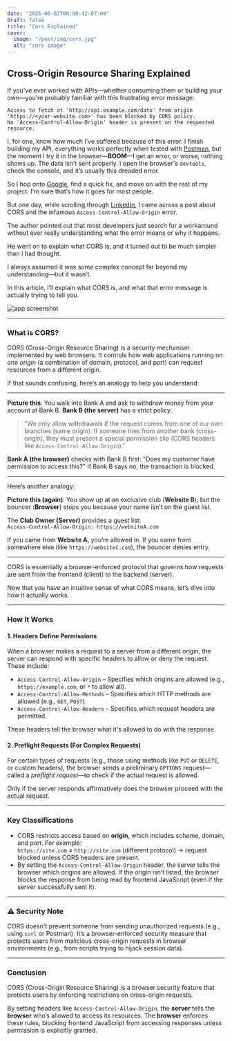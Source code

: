 ```yaml
---
date: "2025-06-03T00:50:42-07:00"
draft: false
title: "Cors Explained"
cover:
  image: "/post/img/cors.jpg"
  alt: "cors image"
---
```


## Cross-Origin Resource Sharing Explained

If you've ever worked with APIs—whether consuming them or building your own—you’re probably familiar with this frustrating error message:

```pgsql
Access to fetch at 'http://api.example.com/data' from origin 'https://<your-website.com>' has been blocked by CORS policy.
No 'Access-Control-Allow-Origin' header is present on the requested resource.
```

I, for one, know how much I’ve suffered because of this error. I finish building my API, everything works perfectly when tested with [Postman](https://postman.com/), but the moment I try it in the browser—**BOOM**—I get an error, or worse, nothing shows up. The data isn’t sent properly. I open the browser's `devtools`, check the console, and it’s usually this dreaded error.

So I hop onto [Google](https://google.com/), find a quick fix, and move on with the rest of my project. I'm sure that’s how it goes for most people.

But one day, while scrolling through [LinkedIn](https://linkedin.com/), I came across a post about CORS and the infamous `Access-Control-Allow-Origin` error.

The author pointed out that most developers just search for a workaround without ever really understanding what the error means or why it happens.

He went on to explain what CORS is, and it turned out to be much simpler than I had thought.

I always assumed it was some complex concept far beyond my understanding—but it wasn’t.

In this article, I’ll explain what CORS is, and what that error message is actually trying to tell you.

![app screenshot](/post/img/guy.jpg)

---

### What is CORS?

CORS (Cross-Origin Resource Sharing) is a security mechanism implemented by web browsers. It controls how web applications running on one _origin_ (a combination of domain, protocol, and port) can request resources from a different origin.

If that sounds confusing, here’s an analogy to help you understand:

---

**Picture this**: You walk into Bank A and ask to withdraw money from your account at Bank B. **Bank B (the server)** has a strict policy:

> "We only allow withdrawals if the request comes from one of our own branches (same origin). If someone tries from another bank (cross-origin), they must present a special permission slip (CORS headers like `Access-Control-Allow-Origin`)."

**Bank A (the browser)** checks with Bank B first: "Does my customer have permission to access this?" If Bank B says no, the transaction is blocked.

---

Here’s another analogy:

**Picture this (again)**: You show up at an exclusive club (**Website B**), but the bouncer (**Browser**) stops you because your name isn’t on the guest list.

The **Club Owner (Server)** provides a guest list:  
`Access-Control-Allow-Origin: https://websiteA.com`

If you came from **Website A**, you’re allowed in. If you came from somewhere else (like `https://websiteC.com`), the bouncer denies entry.

---

CORS is essentially a browser-enforced protocol that governs how requests are sent from the frontend (client) to the backend (server).

Now that you have an intuitive sense of what CORS means, let’s dive into how it actually works.

---

### How It Works

#### **1. Headers Define Permissions**

When a browser makes a request to a server from a different origin, the server can respond with specific headers to allow or deny the request. These include:

- `Access-Control-Allow-Origin` – Specifies which origins are allowed (e.g., `https://example.com`, or `*` to allow all).
- `Access-Control-Allow-Methods` – Specifies which HTTP methods are allowed (e.g., `GET`, `POST`).
- `Access-Control-Allow-Headers` – Specifies which request headers are permitted.

These headers tell the browser what it's allowed to do with the response.

#### **2. Preflight Requests (For Complex Requests)**

For certain types of requests (e.g., those using methods like `PUT` or `DELETE`, or custom headers), the browser sends a preliminary `OPTIONS` request—called a _preflight request_—to check if the actual request is allowed.

Only if the server responds affirmatively does the browser proceed with the actual request.

---

### Key Classifications

- CORS restricts access based on **origin**, which includes scheme, domain, and port.
  For example:  
   `https://site.com` ≠ `http://site.com` (different protocol) → request blocked unless CORS headers are present.
- By setting the `Access-Control-Allow-Origin` header, the server tells the browser which origins are allowed. If the origin isn’t listed, the browser blocks the response from being read by frontend JavaScript (even if the server successfully sent it).

---

### ⚠️ Security Note

CORS doesn't prevent someone from sending unauthorized requests (e.g., using `curl` or Postman). It’s a browser-enforced security measure that protects users from malicious cross-origin requests in browser environments (e.g., from scripts trying to hijack session data).

---

### Conclusion

CORS (Cross-Origin Resource Sharing) is a browser security feature that protects users by enforcing restrictions on cross-origin requests.

By setting headers like `Access-Control-Allow-Origin`, the **server** tells the **browser** who’s allowed to access its resources. The **browser** enforces these rules, blocking frontend JavaScript from accessing responses unless permission is explicitly granted.
